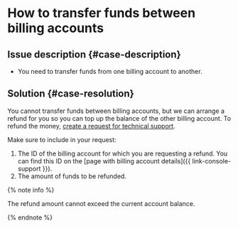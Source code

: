 # How to transfer funds between billing accounts


## Issue description {#case-description}

* You need to transfer funds from one billing account to another.

## Solution {#case-resolution}

You cannot transfer funds between billing accounts, but we can arrange a refund for you so you can top up the balance of the other billing account.
To refund the money, [create a request for technical support](https://console.cloud.yandex.ru/support?section=contact).

Make sure to include in your request:

1. The ID of the billing account for which you are requesting a refund.
   You can find this ID on the [page with billing account details]({{ link-console-support }}).
2. The amount of funds to be refunded.

{% note info %}

The refund amount cannot exceed the current account balance.

{% endnote %}
